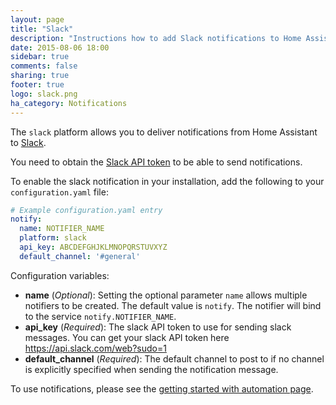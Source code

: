 ```yaml
---
layout: page
title: "Slack"
description: "Instructions how to add Slack notifications to Home Assistant."
date: 2015-08-06 18:00
sidebar: true
comments: false
sharing: true
footer: true
logo: slack.png
ha_category: Notifications
---
```



The `slack` platform allows you to deliver notifications from Home Assistant to [Slack](https://slack.com/).

You need to obtain the [Slack API token](https://api.slack.com/web?sudo=1) to be able to send notifications.

To enable the slack notification in your installation, add the following to your `configuration.yaml` file:

```yaml
# Example configuration.yaml entry
notify:
  name: NOTIFIER_NAME
  platform: slack
  api_key: ABCDEFGHJKLMNOPQRSTUVXYZ
  default_channel: '#general'
```

Configuration variables:

- **name** (*Optional*): Setting the optional parameter `name` allows multiple notifiers to be created. The default value is `notify`. The notifier will bind to the service `notify.NOTIFIER_NAME`.
- **api_key** (*Required*): The slack API token to use for sending slack messages. You can get your slack API token here https://api.slack.com/web?sudo=1 
- **default_channel** (*Required*): The default channel to post to if no channel is explicitly specified when sending the notification message.

To use notifications, please see the [getting started with automation page]({{site_root}}/components/automation/).

